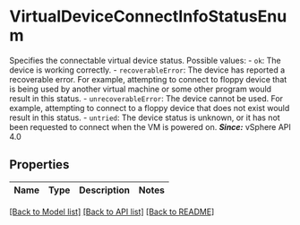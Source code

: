 # VirtualDeviceConnectInfoStatusEnum

Specifies the connectable virtual device status.  Possible values: - `ok`: The device is working correctly. - `recoverableError`: The device has reported a recoverable error.      For example,   attempting to connect to floppy device that is being used by   another virtual machine or some other program would result in   this status. - `unrecoverableError`: The device cannot be used.      For example, attempting to connect to   a floppy device that does not exist would result in this status. - `untried`: The device status is unknown, or it has not been requested to   connect when the VM is powered on.    ***Since:*** vSphere API 4.0 

## Properties
Name | Type | Description | Notes
------------ | ------------- | ------------- | -------------

[[Back to Model list]](../README.md#documentation-for-models) [[Back to API list]](../README.md#documentation-for-api-endpoints) [[Back to README]](../README.md)


